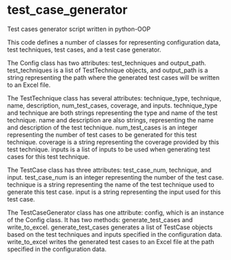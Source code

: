# test_case_generator
Test cases generator script written in python-OOP

This code defines a number of classes for representing configuration data, test techniques, test cases, and a test case generator.

The Config class has two attributes: test_techniques and output_path. test_techniques is a list of TestTechnique objects, and output_path is a string representing the path where the generated test cases will be written to an Excel file.

The TestTechnique class has several attributes: technique_type, technique, name, description, num_test_cases, coverage, and inputs. technique_type and technique are both strings representing the type and name of the test technique. name and description are also strings, representing the name and description of the test technique. num_test_cases is an integer representing the number of test cases to be generated for this test technique. coverage is a string representing the coverage provided by this test technique. inputs is a list of inputs to be used when generating test cases for this test technique.

The TestCase class has three attributes: test_case_num, technique, and input. test_case_num is an integer representing the number of the test case. technique is a string representing the name of the test technique used to generate this test case. input is a string representing the input used for this test case.

The TestCaseGenerator class has one attribute: config, which is an instance of the Config class. It has two methods: generate_test_cases and write_to_excel. generate_test_cases generates a list of TestCase objects based on the test techniques and inputs specified in the configuration data. write_to_excel writes the generated test cases to an Excel file at the path specified in the configuration data.
